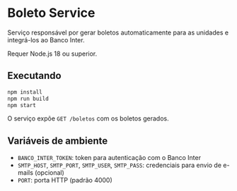 # Boleto Service

Serviço responsável por gerar boletos automaticamente para as unidades e integrá-los ao Banco Inter.

Requer Node.js 18 ou superior.

## Executando

```bash
npm install
npm run build
npm start
```

O serviço expõe `GET /boletos` com os boletos gerados.

## Variáveis de ambiente

- `BANCO_INTER_TOKEN`: token para autenticação com o Banco Inter
- `SMTP_HOST`, `SMTP_PORT`, `SMTP_USER`, `SMTP_PASS`: credenciais para envio de e-mails (opcional)
- `PORT`: porta HTTP (padrão 4000)
